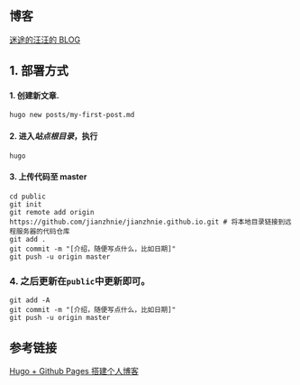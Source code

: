 ## 博客

[迷途的汪汪的 BLOG](https://lostwangwang.github.io/)

## 1. 部署方式

#### 1. 创建新文章.

```shell
hugo new posts/my-first-post.md
```

#### 2. 进入*站点根目录*，执行

```shell
hugo
```

#### 3. 上传代码至 master

```shell
cd public
git init
git remote add origin https://github.com/jianzhnie/jianzhnie.github.io.git # 将本地目录链接到远程服务器的代码仓库
git add .
git commit -m "[介绍，随便写点什么，比如日期]"
git push -u origin master
```

### 4. 之后更新在`public`中更新即可。

```shell
git add -A
git commit -m "[介绍，随便写点什么，比如日期]"
git push -u origin master
```

## 参考链接

[Hugo + Github Pages 搭建个人博客](https://jianzhnie.github.io/post/hugo_site/)

